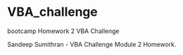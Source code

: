 # VBA_challenge
bootcamp Homework 2 VBA Challenge

Sandeep Sumithran - VBA Challenge Module 2 Homework. 
